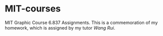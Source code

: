 # MIT-courses
MIT Graphic Course 6.837 Assignments.
This is a commemoration of my homework, which is assigned by my tutor *Wang Rui*.
